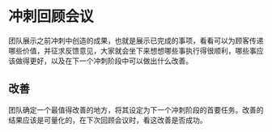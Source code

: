 # 冲刺回顾会议
团队展示之前冲刺中创造的成果，也就是展示已完成的事项，看看可以为顾客传递哪些价值，并征求反馈意见，大家就会坐下来想想哪些事执行得很顺利，哪些事应该做得更好，以及在下一个冲刺阶段中可以做出什么改善。

## 改善
团队确定一个最值得改善的地方，将其设定为下一个冲刺阶段的首要任务。改善的结果应该是可量化的，在下次回顾会议时，看这改善是否成功。